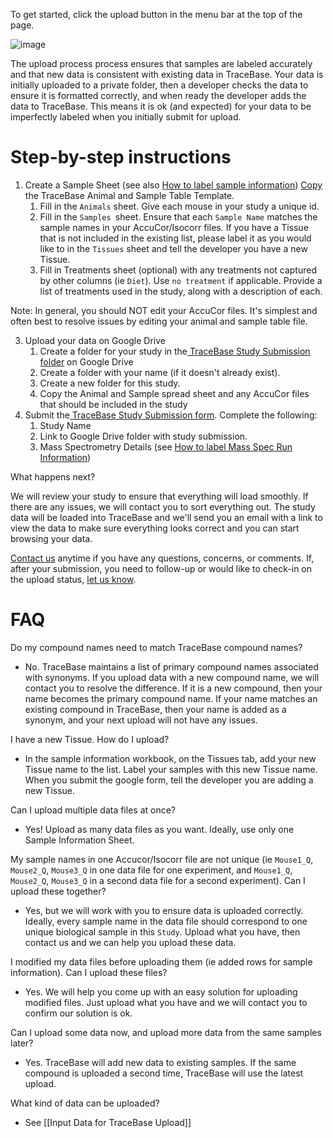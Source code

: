 To get started, click the upload button in the menu bar at the top of the page.

![image](https://user-images.githubusercontent.com/34348153/202543782-fba4123b-50ed-4a35-9c7c-b3c52183d086.png)

The upload process process ensures that samples are labeled accurately and that new data is consistent with existing data in TraceBase.  Your data is initially uploaded to a private folder, then a developer checks the data to ensure it is formatted correctly, and when ready the developer adds the data to TraceBase.  This means it is ok (and expected) for your data to be imperfectly labeled when you initially submit for upload.

# Step-by-step instructions
1. Create a Sample Sheet (see also [How to label sample information](https://docs.google.com/document/d/15C1Qp_l-QQ7eCK8Iu2wWFS8f2eUb7I11DQKz-R3mHus/edit?usp=sharing))
[Copy](https://docs.google.com/spreadsheets/d/1To3495KxJkAtnAD9KVdzc162zKbNiYuPEVyPseQPjMQ/copy?copyComments=true) the TraceBase Animal and Sample Table Template.
   1. Fill in the `Animals` sheet. Give each mouse in your study a unique id.
   2. Fill in the `Samples `sheet. Ensure that each `Sample Name` matches the sample names in your AccuCor/Isocorr files. If you have a Tissue that is not included in the existing list, please label it as you would like to in the `Tissues` sheet and tell the developer you have a new Tissue.
   3. Fill in Treatments sheet (optional) with any treatments not captured by other columns (ie `Diet`).  Use `no treatment` if applicable.
Provide a list of treatments used in the study, along with a description of each.

Note: In general, you should NOT edit your AccuCor files. It's simplest and often best to resolve issues by editing your animal and sample table file.

3. Upload your data on Google Drive
   1. Create a folder for your study in the[ TraceBase Study Submission folder](https://drive.google.com/drive/folders/1cBy3eezfr_0vmaz8RGodga6A8n3hkm1m?usp=sharing) on Google Drive
   2. Create a folder with your name (if it doesn't already exist).
   3. Create a new folder for this study.
   4. Copy the Animal and Sample spread sheet and any AccuCor files that should be included in the study
4. Submit the[ TraceBase Study Submission form](https://forms.gle/vEfJEfhPbCbkybpE7).  Complete the following:
   1. Study Name
   2. Link to Google Drive folder with study submission.
   3. Mass Spectrometry Details (see [How to label Mass Spec Run Information](https://docs.google.com/document/d/1Lm4br-jCB2QwbgPyzJvvgLgaO-t7Cwcq1xHyBIOlTog/edit?usp=sharing))

What happens next?

We will review your study to ensure that everything will load smoothly. If there are any issues, we will contact you to sort everything out.
The study data will be loaded into TraceBase and we'll send you an email with a link to view the data to make sure everything looks correct and you can start browsing your data.

[Contact us](https://forms.gle/LNk4kk6RJKZWM6za9) anytime if you have any questions, concerns, or comments. If, after your submission, you need to follow-up or would like to check-in on the upload status, [let us know](https://forms.gle/LNk4kk6RJKZWM6za9).

# FAQ

Do my compound names need to match TraceBase compound names?
* No.  TraceBase maintains a list of primary compound names associated with synonyms.  If you upload data with a new compound name, we will contact you to resolve the difference.  If it is a new compound, then your name becomes the primary compound name.  If your name matches an existing compound in TraceBase, then your name is added as a synonym, and your next upload will not have any issues.

I have a new Tissue.  How do I upload?
* In the sample information workbook, on the Tissues tab, add your new Tissue name to the list.  Label your samples with this new Tissue name.  When you submit the google form, tell the developer you are adding a new Tissue.

Can I upload multiple data files at once?
* Yes!  Upload as many data files as you want.  Ideally, use only one Sample Information Sheet.

My sample names in one Accucor/Isocorr file are not unique (ie `Mouse1_Q`, `Mouse2_Q`, `Mouse3_Q` in one data file for one experiment, and `Mouse1_Q`, `Mouse2_Q`, `Mouse3_Q` in a second data file for a second experiment).  Can I upload these together?
* Yes, but we will work with you to ensure data is uploaded correctly.  Ideally, every sample name in the data file should correspond to one unique biological sample in this `Study`.  Upload what you have, then contact us and we can help you upload these data.

I modified my data files before uploading them (ie added rows for sample information).  Can I upload these files?
* Yes.  We will help you come up with an easy solution for uploading modified files.  Just upload what you have and we will contact you to confirm our solution is ok.

Can I upload some data now, and upload more data from the same samples later?
* Yes.  TraceBase will add new data to existing samples.  If the same compound is uploaded a second time, TraceBase will use the latest upload.

What kind of data can be uploaded?
 - See [[Input Data for TraceBase Upload]]



